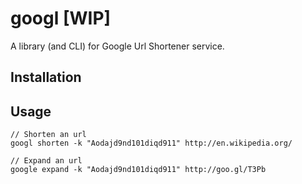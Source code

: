 # googl [WIP]

A library (and CLI) for Google Url Shortener service.

## Installation

## Usage

```
// Shorten an url
googl shorten -k "Aodajd9nd101diqd911" http://en.wikipedia.org/

// Expand an url
google expand -k "Aodajd9nd101diqd911" http://goo.gl/T3Pb
```
